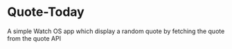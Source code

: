 # Quote-Today

A simple Watch OS app which display a random quote by fetching the quote from the quote API
